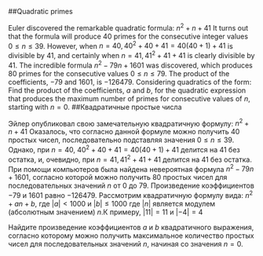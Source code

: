 ##Quadratic primes

Euler discovered the remarkable quadratic formula:
$n^2 + n + 41$
It turns out that the formula will produce 40 primes for the consecutive integer values $0 \le n \le 39$. However, when $n = 40, 40^2 + 40 + 41 = 40(40 + 1) + 41$ is divisible by 41, and certainly when $n = 41, 41^2 + 41 + 41$ is clearly divisible by 41.
The incredible formula $n^2 - 79n + 1601$ was discovered, which produces 80 primes for the consecutive values $0 \le n \le 79$. The product of the coefficients, −79 and 1601, is −126479.
Considering quadratics of the form:
Find the product of the coefficients, $a$ and $b$, for the quadratic expression that produces the maximum number of primes for consecutive values of $n$, starting with $n = 0$.
##Квадратичные простые числа

Эйлер опубликовал свою замечательную квадратичную формулу:
$n^2 + n + 41$
Оказалось, что согласно данной формуле можно получить 40 простых чисел, последовательно подставляя значения $0 \le n \le 39$. Однако, при $n = 40$, $40^2 + 40 + 41 = 40(40 + 1) + 41$ делится на 41 без остатка, и, очевидно, при $n = 41, 41^2 + 41 + 41$ делится на 41 без остатка.
При помощи компьютеров была найдена невероятная формула $n^2 - 79n + 1601$, согласно которой можно получить 80 простых чисел для последовательных значений $n$ от 0 до 79. Произведение коэффициентов −79 и 1601 равно −126479.
Рассмотрим квадратичную формулу вида:
$n^2 + an + b$, где $|a| < 1000$ и $|b| \le 1000$
где $|n|$ является модулем (абсолютным значением) $n$.К примеру, $|11| = 11$ и $|−4| = 4$

Найдите произведение коэффициентов $a$ и $b$ квадратичного выражения, согласно которому можно получить максимальное количество простых чисел для последовательных значений $n$, начиная со значения $n = 0$.
